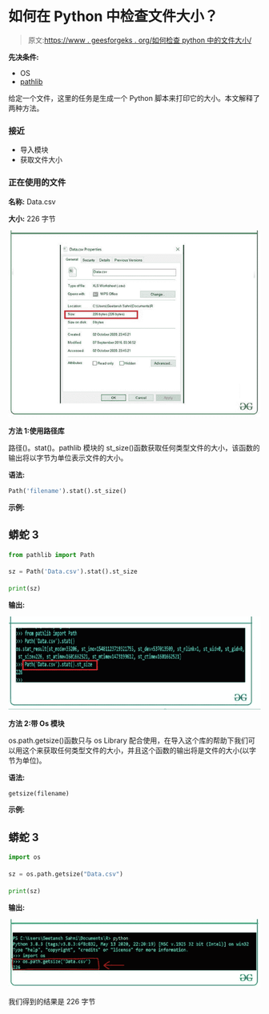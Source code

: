 # 如何在 Python 中检查文件大小？

> 原文:[https://www . geesforgeks . org/如何检查 python 中的文件大小/](https://www.geeksforgeeks.org/how-to-check-file-size-in-python/)

**先决条件:**

*   OS
*   [pathlib](https://www.geeksforgeeks.org/pathlib-module-in-python/#:~:text=Pathlib%20module%20in%20Python%20provides,pure%20paths%20and%20concrete%20paths.)

给定一个文件，这里的任务是生成一个 Python 脚本来打印它的大小。本文解释了两种方法。

### **接近**

*   导入模块
*   获取文件大小

### **正在使用的文件**

**名称:** Data.csv

**大小:** 226 字节

![](img/4b5221fb3812be599c822b01b1fbf612.png)

**方法 1:使用路径库**

路径()。stat()。pathlib 模块的 st_size()函数获取任何类型文件的大小，该函数的输出将以字节为单位表示文件的大小。

**语法:**

```py
Path('filename').stat().st_size()
```

**示例:**

## 蟒蛇 3

```py
from pathlib import Path

sz = Path('Data.csv').stat().st_size

print(sz)
```

**输出:**

![](img/bd1d9e10049bb5eaa452b6818be1dc5a.png)

**方法 2:带 Os 模块**

os.path.getsize()函数只与 os Library 配合使用，在导入这个库的帮助下我们可以用这个来获取任何类型文件的大小，并且这个函数的输出将是文件的大小(以字节为单位)。

**语法:**

```py
getsize(filename)
```

**示例:**

## 蟒蛇 3

```py
import os

sz = os.path.getsize("Data.csv")

print(sz)
```

**输出:**

![](img/7c869d08a9d23b6a689b1ef49691c2ee.png)

我们得到的结果是 226 字节